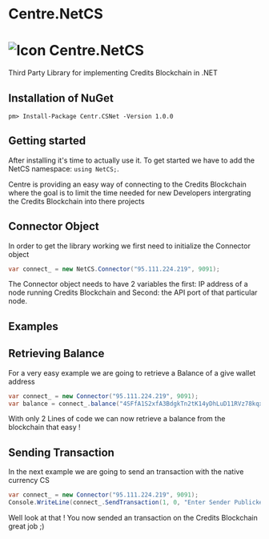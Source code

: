 # Centre.NetCS
# ![Icon](https://centr.tech/wp-content/uploads/CENTR-Concept-Logo-1.png) Centre.NetCS
Third Party Library for implementing Credits Blockchain in .NET

## Installation of NuGet
```
pm> Install-Package Centr.CSNet -Version 1.0.0
```

## Getting started

After installing it's time to actually use it. To get started we have to add the NetCS namespace:  `using NetCS;`.

Centre is providing an easy way of connecting to the Credits Blockchain where the goal is to limit the time needed for new Developers intergrating the Credits Blockchain into there projects

## Connector Object

In order to get the library working we first need to initialize the Connector object
```csharp
var connect_ = new NetCS.Connector("95.111.224.219", 9091);
```
The Connector object needs to have 2 variables the first: IP address of a node running Credits Blockchain and Second: the API port of that particular node.

## Examples
Retrieving Balance
--
For a very easy example we are going to retrieve a Balance of a give wallet address
```csharp
var connect_ = new Connector("95.111.224.219", 9091);
var balance = connect_.balance("4SFfA1S2xfA3BdgkTn2tK14yDhLuD11RVz78kqx35jct");
```
With only 2 Lines of code we can now retrieve a balance from the blockchain that easy !

Sending Transaction
--
In the next example we are going to send an transaction with the native currency CS
```csharp
var connect_ = new Connector("95.111.224.219", 9091);
Console.WriteLine(connect_.SendTransaction(1, 0, "Enter Sender Publickey", "Enter Sender Privatekey", "Enter Receiver Publickey"));
```
Well look at that ! You now sended an transaction on the Credits Blockchain great job ;)

